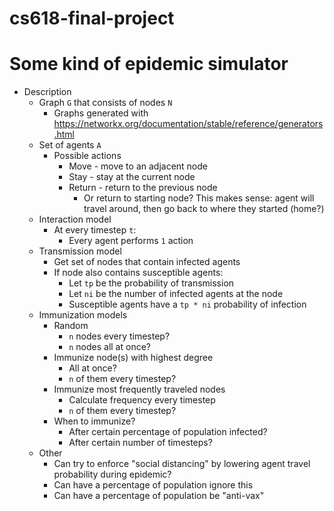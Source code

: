 # cs618-final-project

# Some kind of epidemic simulator
- Description
    - Graph `G` that consists of nodes `N`
        - Graphs generated with https://networkx.org/documentation/stable/reference/generators.html
    - Set of agents `A`
        - Possible actions
            - Move - move to an adjacent node
            - Stay - stay at the current node
            - Return - return to the previous node
                - Or return to starting node? This makes sense: agent will travel around, then go back to where they started (home?)
    - Interaction model
        - At every timestep `t`:
            - Every agent performs `1` action
    - Transmission model
        - Get set of nodes that contain infected agents
        - If node also contains susceptible agents:
          - Let `tp` be the probability of transmission
          - Let `ni` be the number of infected agents at the node
          - Susceptible agents have a `tp * ni` probability of infection
    - Immunization models
        - Random
            - `n` nodes every timestep?
            - `n` nodes all at once?
        - Immunize node(s) with highest degree
            - All at once?
            - `n` of them every timestep?
        - Immunize most frequently traveled nodes
            - Calculate frequency every timestep
            - `n` of them every timestep?
        - When to immunize?
            - After certain percentage of population infected?
            - After certain number of timesteps?
    - Other
        - Can try to enforce "social distancing" by lowering agent travel probability during epidemic?
        - Can have a percentage of population ignore this
        - Can have a percentage of population be "anti-vax"
